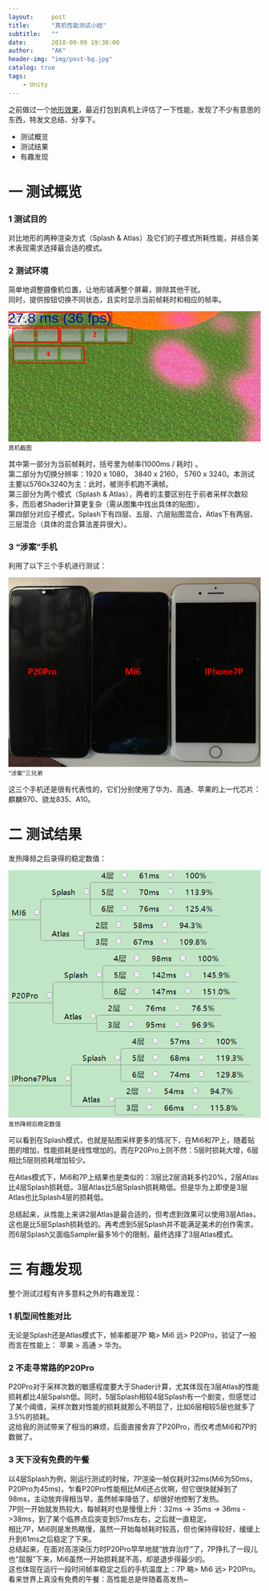```yaml
---
layout:     post
title:      "真机性能测试小结"
subtitle:   ""
date:       2018-09-09 19:30:00
author:     "AK"
header-img: "img/post-bg.jpg"
catalog: true
tags:
    - Unity
---
```


之前做过一个[地形效果](https://ak-techartist.github.io/2018/08/02/terrain-atlas/)，最近打包到真机上评估了一下性能，发现了不少有意思的东西，特发文总结、分享下。  

- 测试概览
- 测试结果
- 有趣发现

# 一 测试概览
### 1 测试目的
对比地形的两种渲染方式（Splash & Atlas）及它们的子模式所耗性能，并结合美术表现需求选择最合适的模式。

### 2 测试环境
简单地调整摄像机位置，让地形铺满整个屏幕，排除其他干扰。   
同时，提供按钮切换不同状态，且实时显示当前帧耗时和相应的帧率。

![](/img/in-post/mobile-performance-test-summary/1.png)
<small class="img-hint">真机截图</small>

其中第一部分为当前帧耗时，括号里为帧率(1000ms / 耗时) 。  
第二部分为切换分辨率：1920 x 1080， 3840 x 2160， 5760 x 3240。本测试主要以5760x3240为主：此时，被测手机跑不满帧。   
第三部分为两个模式（Splash & Atlas），两者的主要区别在于前者采样次数较多，而后者Shader计算更复杂（需从图集中找出具体的贴图）。  
第四部分对应子模式，Splash下有四层、五层、六层贴图混合，Atlas下有两层、三层混合（具体的混合算法差异很大）。

### 3 “涉案”手机
利用了以下三个手机进行测试：

![](/img/in-post/mobile-performance-test-summary/2.png)
<small class="img-hint">“涉案”三兄弟</small>

这三个手机还是很有代表性的，它们分别使用了华为、高通、苹果的上一代芯片：麒麟970、骁龙835、A10。

# 二 测试结果
发热降频之后录得的稳定数值：

![](/img/in-post/mobile-performance-test-summary/3.png)
<small class="img-hint">发热降频后稳定数值</small>

可以看到在Splash模式，也就是贴图采样更多的情况下，在Mi6和7P上，随着贴图的增加，性能损耗是线性增加的。而在P20Pro上则不然：5层时损耗大增，6层相比5层则损耗增加较少。  

在Atlas模式下，Mi6和7P上结果也是类似的：3层比2层消耗多约20%，2层Atlas比4层Splash损耗低，3层Atlas比5层Splash损耗略低。但是华为上即使是3层Atlas也比Splash4层的损耗低。

总结起来，从性能上来讲2层Atlas是最合适的，但考虑到效果可以使用3层Atlas，这也是比5层Splash损耗低的。再考虑到5层Splash并不能满足美术的创作需求，而6层Splash又面临Sampler最多16个的限制，最终选择了3层Atlas模式。

# 三 有趣发现
整个测试过程有许多意料之外的有趣发现：  
### 1 机型间性能对比
无论是Splash还是Atlas模式下，帧率都是7P 略> Mi6 远> P20Pro，验证了一般而言在性能上： 苹果 > 高通 > 华为。

### 2 不走寻常路的P20Pro
P20Pro对于采样次数的敏感程度要大于Shader计算，尤其体现在3层Atlas的性能损耗都比4层Spalsh低。同时，5层Splash相较4层Splash有一个剧变，但感觉过了某个阈值，采样次数对性能的损耗就那么不明显了，比如6层相较5层也就多了3.5%的损耗。    
这给我的测试带来了相当的麻烦，后面直接舍弃了P20Pro，而仅考虑Mi6和7P的数据了。

### 3 天下没有免费的午餐
以4层Splash为例，刚运行测试的时候，7P渲染一帧仅耗时32ms(Mi6为50ms，P20Pro为45ms)，乍看P20Pro性能相比Mi6还占优啊，但它很快就掉到了98ms，主动放弃得相当早，虽然帧率降低了，却很好地控制了发热。  
7P则一开始就发热较大，每帧耗时也是慢慢上升：32ms -> 35ms -> 36ms ->38ms，到了某个临界点后突变到57ms左右，之后就一直稳定。   
相比7P，Mi6则是发热略慢，虽然一开始每帧耗时较高，但也保持得较好，缓缓上升到61ms之后稳定了下来。  
总结起来，在面对高渲染压力时P20Pro早早地就“放弃治疗”了，7P挣扎了一段儿也“屈服”下来，Mi6虽然一开始损耗就不高，却是退步得最少的。    
这也体现在运行一段时间帧率稳定之后的手机温度上：7P 略> Mi6 远> P20Pro。  
看来世界上真没有免费的午餐：高性能总是伴随着高发热~





































